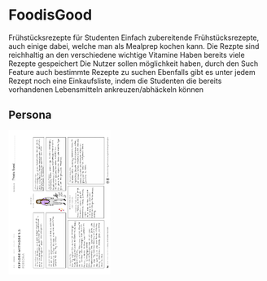 # FoodisGood
Frühstücksrezepte für Studenten Einfach zubereitende Frühstücksrezepte, auch einige dabei, welche man als Mealprep kochen kann. Die Rezpte sind reichhaltig an den verschiedene wichtige Vitamine Haben bereits viele Rezepte gespeichert Die Nutzer sollen möglichkeit haben, durch den Such Feature auch bestimmte Rezepte zu suchen Ebenfalls gibt es unter jedem Rezept noch eine Einkaufsliste, indem die Studenten die bereits vorhandenen Lebensmitteln ankreuzen/abhäckeln können
## Persona
<img src="Persona1.pdf" alt="persona" style="width:200px;"/>
